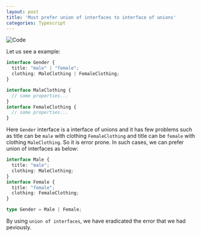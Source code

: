 ```yaml
---
layout: post
title: 'Must prefer union of interfaces to interface of unions'
categories: Typescript
---
```


![Code](https://github.com/baijanathTharu/baijanathTharu.github.io/blob/main/images/code.jpg)

Let us see a example:

```ts
interface Gender {
  title: "male" | "female";
  clothing: MaleClothing | FemaleClothing;
}

interface MaleClothing {
  // some properties...
}
interface FemaleClothing {
  // some properties...
}
```

Here `Gender` interface is a interface of unions and it has few problems such as title can be `male` with clothing `FemaleClothing` and title can be `female` with clothing `MaleClothing`. So it is error prone. In such cases, we can prefer union of interfaces as below:

```ts
interface Male {
  title: "male";
  clothing: MaleClothing;
}
interface Female {
  title: "female";
  clothing: FemaleClothing;
}

type Gender = Male | Female;
```

By using `union of interfaces`, we have eradicated the error that we had peviously.
